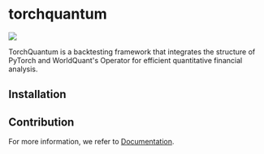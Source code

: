 # torchquantum

![](https://upload.wikimedia.org/wikipedia/commons/8/89/Completeness_in_Hilbert_space.png)

TorchQuantum is a backtesting framework that integrates
the structure of PyTorch and WorldQuant's Operator for
efficient quantitative financial analysis.

## Installation

## Contribution

For more information, we refer to [Documentation](https://nymath.github.io/torchquantum/navigate).
